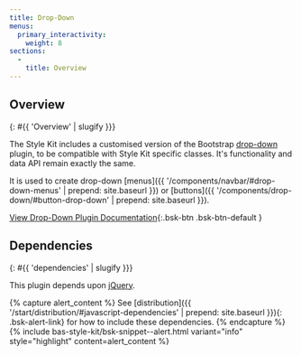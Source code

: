 ```yaml
---
title: Drop-Down
menus:
  primary_interactivity:
    weight: 8
sections:
  -
    title: Overview
---
```


## Overview
{: #{{ 'Overview' | slugify }}}

The Style Kit includes a customised version of the Bootstrap [drop-down](http://getbootstrap.com/javascript/#dropdowns)
plugin, to be compatible with Style Kit specific classes. It's functionality and data API remain exactly the same.

It is used to create drop-down
[menus]({{ '/components/navbar/#drop-down-menus' | prepend: site.baseurl }}) or
[buttons]({{ '/components/drop-down/#button-drop-down' | prepend: site.baseurl }}).

[View Drop-Down Plugin Documentation](http://getbootstrap.com/javascript/#dropdowns){:.bsk-btn .bsk-btn-default }

## Dependencies
{: #{{ 'dependencies' | slugify }}}

This plugin depends upon [jQuery](https://jquery.com).

{% capture alert_content %}
See [distribution]({{ '/start/distribution/#javascript-dependencies' | prepend: site.baseurl }}){: .bsk-alert-link} for
how to include these dependencies.
{% endcapture %}
{% include bas-style-kit/bsk-snippet--alert.html
  variant="info"
  style="highlight"
  content=alert_content
%}
